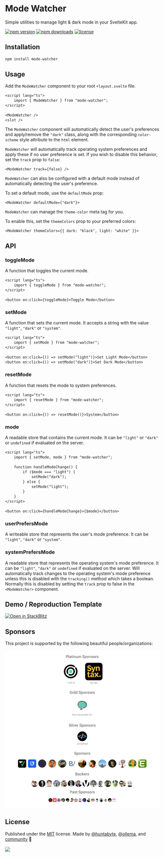 # Mode Watcher

Simple utilities to manage light & dark mode in your SvelteKit app.

<!-- automd:badges license name="mode-watcher" color="yellow" github="svecosystem/mode-watcher" -->

[![npm version](https://flat.badgen.net/npm/v/mode-watcher?color=yellow)](https://npmjs.com/package/mode-watcher)
[![npm downloads](https://flat.badgen.net/npm/dm/mode-watcher?color=yellow)](https://npmjs.com/package/mode-watcher)
[![license](https://flat.badgen.net/github/license/svecosystem/mode-watcher?color=yellow)](https://github.com/svecosystem/mode-watcher/blob/main/LICENSE)

<!-- /automd -->

## Installation

```bash
npm install mode-watcher
```

## Usage

Add the `ModeWatcher` component to your root `+layout.svelte` file.

```svelte
<script lang="ts">
	import { ModeWatcher } from "mode-watcher";
</script>

<ModeWatcher />
<slot />
```

The `ModeWatcher` component will automatically detect the user's preferences and apply/remove the `"dark"` class, along with the corresponding `color-scheme` style attribute to the `html` element.

`ModeWatcher` will automatically track operating system preferences and apply these if no user preference is set. If you wish to disable this behavior, set the `track` prop to `false`:

```svelte
<ModeWatcher track={false} />
```

`ModeWatcher` can also be configured with a default mode instead of automatically detecting the user's preference.

To set a default mode, use the `defaultMode` prop:

```svelte
<ModeWatcher defaultMode={"dark"}>
```

`ModeWatcher` can manage the `theme-color` meta tag for you.

To enable this, set the `themeColors` prop to your preferred colors:

```svelte
<ModeWatcher themeColors={{ dark: "black", light: "white" }}>
```

## API

### toggleMode

A function that toggles the current mode.

```svelte
<script lang="ts">
	import { toggleMode } from "mode-watcher";
</script>

<button on:click={toggleMode}>Toggle Mode</button>
```

### setMode

A function that sets the current mode. It accepts a string with the value `"light"`, `"dark"` or `"system"`.

```svelte
<script lang="ts">
	import { setMode } from "mode-watcher";
</script>

<button on:click={() => setMode("light")}>Set Light Mode</button>
<button on:click={() => setMode("dark")}>Set Dark Mode</button>
```

### resetMode

A function that resets the mode to system preferences.

```svelte
<script lang="ts">
	import { resetMode } from "mode-watcher";
</script>

<button on:click={() => resetMode()}>System</button>
```

### mode

A readable store that contains the current mode. It can be `"light"` or `"dark"` or `undefined` if evaluated on the server.

```svelte
<script lang="ts">
	import { setMode, mode } from "mode-watcher";

	function handleModeChange() {
		if ($mode === "light") {
			setMode("dark");
		} else {
			setMode("light");
		}
	}
</script>

<button on:click={handleModeChange}>{$mode}</button>
```

### userPrefersMode

A writeable store that represents the user's mode preference. It can be `"light"`, `"dark"` or `"system"`.

### systemPrefersMode

A readable store that represents the operating system's mode preference. It can be `"light"`, `"dark"` or `undefined` if evaluated on the server. Will automatically track changes to the operating system's mode preference unless this is disabled with the `tracking()` method which takes a boolean. Normally this is disabled by setting the `track` prop to false in the `<ModeWatcher>` component.

## Demo / Reproduction Template

[![Open in StackBlitz](https://developer.stackblitz.com/img/open_in_stackblitz.svg)](https://stackblitz.com/github/svecosystem/mode-watcher-reproduction)

## Sponsors

This project is supported by the following beautiful people/organizations:

<p align="center">
  <a href="https://github.com/sponsors/huntabyte">
    <img src='https://github.com/huntabyte/static/blob/main/sponsors.svg?raw=true' alt="Logos from Sponsors" />
  </a>
</p>

## License

<!-- automd:contributors license=MIT author="huntabyte" github="svecosystem/mode-watcher" -->

Published under the [MIT](https://github.com/svecosystem/mode-watcher/blob/main/LICENSE) license.
Made by [@huntabyte](https://github.com/huntabyte), [@ollema](https://github.com/ollema), and [community](https://github.com/svecosystem/mode-watcher/graphs/contributors) 💛
<br><br>
<a href="https://github.com/svecosystem/mode-watcher/graphs/contributors">
<img src="https://contrib.rocks/image?repo=svecosystem/mode-watcher" />
</a>

<!-- /automd -->
